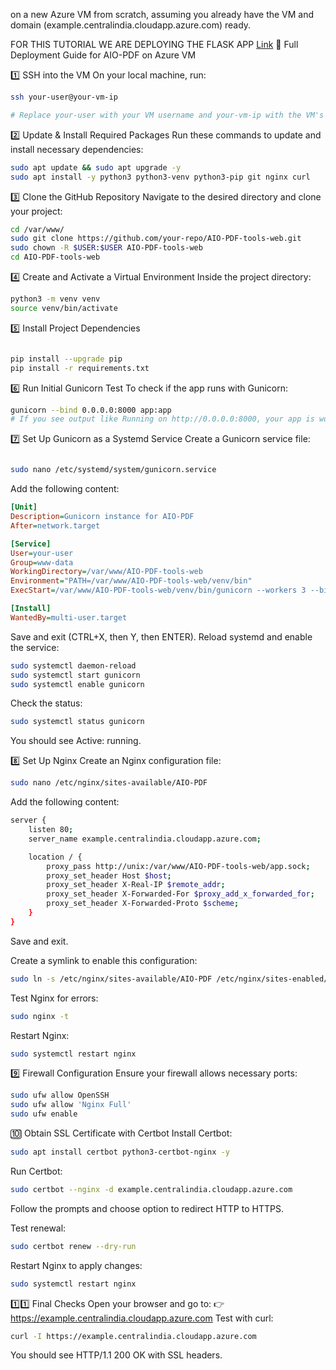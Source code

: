 on a new Azure VM from scratch, assuming you already have the VM and domain (example.centralindia.cloudapp.azure.com) ready.

FOR THIS TUTORIAL WE ARE DEPLOYING THE FLASK APP [Link](https://github.com/vedantterse/AIO-PDF-tools-web)
🚀 Full Deployment Guide for AIO-PDF on Azure VM

1️⃣ SSH into the VM
On your local machine, run:

```bash
ssh your-user@your-vm-ip

# Replace your-user with your VM username and your-vm-ip with the VM's public IP.
```
2️⃣ Update & Install Required Packages
Run these commands to update and install necessary dependencies:

```bash
sudo apt update && sudo apt upgrade -y
sudo apt install -y python3 python3-venv python3-pip git nginx curl
```
3️⃣ Clone the GitHub Repository
Navigate to the desired directory and clone your project:
```bash
cd /var/www/
sudo git clone https://github.com/your-repo/AIO-PDF-tools-web.git
sudo chown -R $USER:$USER AIO-PDF-tools-web
cd AIO-PDF-tools-web
```
4️⃣ Create and Activate a Virtual Environment
Inside the project directory:

```bash
python3 -m venv venv
source venv/bin/activate
```
5️⃣ Install Project Dependencies
```bash

pip install --upgrade pip
pip install -r requirements.txt
```
6️⃣ Run Initial Gunicorn Test
To check if the app runs with Gunicorn:

```bash
gunicorn --bind 0.0.0.0:8000 app:app
# If you see output like Running on http://0.0.0.0:8000, your app is working. Press CTRL+C to stop.
```
7️⃣ Set Up Gunicorn as a Systemd Service
Create a Gunicorn service file:

```bash

sudo nano /etc/systemd/system/gunicorn.service
```
Add the following content:

```ini
[Unit]
Description=Gunicorn instance for AIO-PDF
After=network.target

[Service]
User=your-user
Group=www-data
WorkingDirectory=/var/www/AIO-PDF-tools-web
Environment="PATH=/var/www/AIO-PDF-tools-web/venv/bin"
ExecStart=/var/www/AIO-PDF-tools-web/venv/bin/gunicorn --workers 3 --bind unix:/var/www/AIO-PDF-tools-web/app.sock app:app

[Install]
WantedBy=multi-user.target
```
Save and exit (CTRL+X, then Y, then ENTER).
Reload systemd and enable the service:

```bash
sudo systemctl daemon-reload
sudo systemctl start gunicorn
sudo systemctl enable gunicorn
```
Check the status:

```bash
sudo systemctl status gunicorn
```
You should see Active: running.

8️⃣ Set Up Nginx
Create an Nginx configuration file:

```bash
sudo nano /etc/nginx/sites-available/AIO-PDF
```

Add the following content:

```bash
server {
    listen 80;
    server_name example.centralindia.cloudapp.azure.com;

    location / {
        proxy_pass http://unix:/var/www/AIO-PDF-tools-web/app.sock;
        proxy_set_header Host $host;
        proxy_set_header X-Real-IP $remote_addr;
        proxy_set_header X-Forwarded-For $proxy_add_x_forwarded_for;
        proxy_set_header X-Forwarded-Proto $scheme;
    }
}
```
Save and exit.

Create a symlink to enable this configuration:

```bash
sudo ln -s /etc/nginx/sites-available/AIO-PDF /etc/nginx/sites-enabled/
```
Test Nginx for errors:

```bash
sudo nginx -t
```
Restart Nginx:

```bash
sudo systemctl restart nginx
```
9️⃣ Firewall Configuration
Ensure your firewall allows necessary ports:

```bash
sudo ufw allow OpenSSH
sudo ufw allow 'Nginx Full'
sudo ufw enable
```
🔟 Obtain SSL Certificate with Certbot
Install Certbot:

```bash
sudo apt install certbot python3-certbot-nginx -y
```
Run Certbot:

```bash
sudo certbot --nginx -d example.centralindia.cloudapp.azure.com
```
Follow the prompts and choose option to redirect HTTP to HTTPS.

Test renewal:

```bash
sudo certbot renew --dry-run
```
Restart Nginx to apply changes:

```bash
sudo systemctl restart nginx
```
1️⃣1️⃣ Final Checks
Open your browser and go to:
👉 https://example.centralindia.cloudapp.azure.com
Test with curl:
```bash
curl -I https://example.centralindia.cloudapp.azure.com
```
You should see HTTP/1.1 200 OK with SSL headers.
